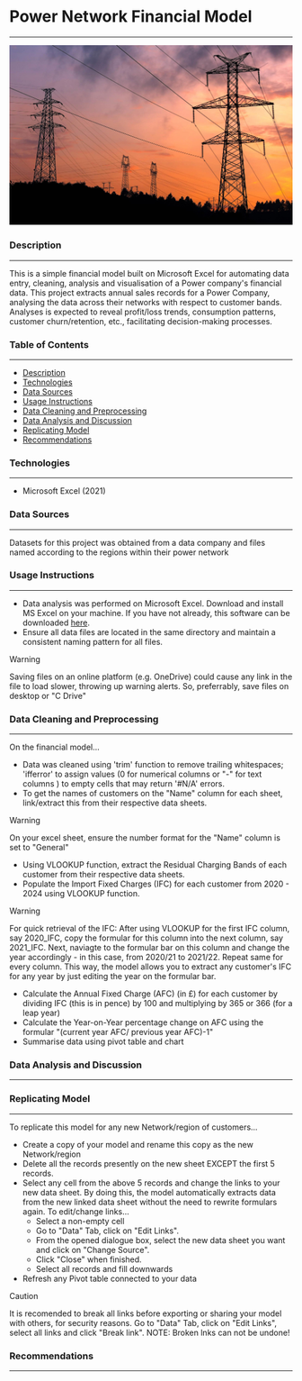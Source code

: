 # Power Network Financial Model
___

![Power_image](power_image.jpg)  

### Description
___
This is a simple financial model built on Microsoft Excel for automating data entry, cleaning, analysis and visualisation of a Power company's financial data.
This project extracts annual sales records for a Power Company, analysing the data across their networks with respect to customer bands. Analyses is expected to reveal profit/loss trends, consumption patterns, customer churn/retention, etc., facilitating decision-making processes.  

### Table of Contents
___
- [Description](#description)
- [Technologies](#technologies)
- [Data Sources](#data-sources)
- [Usage Instructions](#usage-instructions)
- [Data Cleaning and Preprocessing](#data-cleaning-and-preprocessing)
- [Data Analysis and Discussion](#data-analysis-and-discussion)
- [Replicating Model](#replicating-model)
- [Recommendations](#recommendations)


### Technologies
___
- Microsoft Excel (2021)


### Data Sources
___
Datasets for this project was obtained from a data company and files named according to the regions within their power network


### Usage Instructions
___
- Data analysis was performed on Microsoft Excel. Download and install MS Excel on your machine. If you have not already, this software can be downloaded [here](https://www.microsoft.com/en-gb/microsoft-365/excel?ef_id=_k_7f6ebb9ae2b216bcec3edc83309dd670_k_&OCID=AIDcmmp20rgnjr_SEM__k_7f6ebb9ae2b216bcec3edc83309dd670_k_&msclkid=7f6ebb9ae2b216bcec3edc83309dd670).
- Ensure all data files are located in the same directory and maintain a consistent naming pattern for all files.
> [!WARNING]
> Saving files on an online platform (e.g. OneDrive) could cause any link in the file to load slower, throwing up warning alerts. So, preferrably, save files on desktop or "C Drive"


### Data Cleaning and Preprocessing
___

On the financial model...
- Data was cleaned using 'trim' function to remove trailing whitespaces; 'ifferror' to assign values (0 for numerical columns or "-" for text columns ) to empty cells that may return '#N/A' errors.
- To get the names of customers on the "Name" column for each sheet, link/extract this from their respective data sheets.
> [!Warning]
> On your excel sheet, ensure the number format for the "Name" column is set to "General"
- Using VLOOKUP function, extract the Residual Charging Bands of each customer from their respective data sheets.
- Populate the Import Fixed Charges (IFC) for each customer from 2020 - 2024 using VLOOKUP function.
> [!WARNING]
> For quick retrieval of the IFC: After using VLOOKUP for the first IFC column, say 2020_IFC, copy the formular for this column into the next column, say 2021_IFC. Next, naviagte to the formular bar on this column and change the year accordingly - in this case, from 2020/21 to 2021/22.
> Repeat same for every column. This way, the model allows you to extract any customer's IFC for any year by just editing the year on the formular bar.
- Calculate the Annual Fixed Charge (AFC) (in £) for each customer by dividing IFC (this is in pence) by 100 and multiplying by 365 or 366 (for a leap year)
- Calculate the Year-on-Year percentage change on AFC using the formular "(current year AFC/ previous year AFC)-1"
- Summarise data using pivot table and chart

### Data Analysis and Discussion
___


### Replicating Model
___

To replicate this model for any new Network/region of customers...
- Create a copy of your model and rename this copy as the new Network/region
- Delete all the records presently on the new sheet EXCEPT the first 5 records.
- Select any cell from the above 5 records and change the links to your new data sheet. By doing this, the model automatically extracts data from the new linked data sheet without the need to rewrite formulars again. To edit/change links...
  -  Select a non-empty cell
  -  Go to "Data" Tab, click on "Edit Links".
  -  From the opened dialogue box, select the new data sheet you want and click on "Change Source".
  -  Click "Close" when finished.
  -  Select all records and fill downwards
- Refresh any Pivot table connected to your data
> [!CAUTION]
> It is recomended to break all links before exporting or sharing your model with others, for security reasons.
> Go to "Data" Tab, click on "Edit Links", select all links and click "Break link".
> NOTE: Broken lnks can not be undone!

### Recommendations
___
